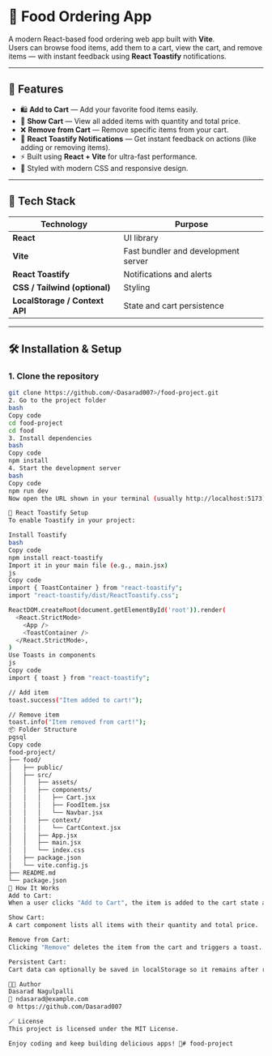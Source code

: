 # 🍔 Food Ordering App

A modern React-based food ordering web app built with **Vite**.  
Users can browse food items, add them to a cart, view the cart, and remove items — with instant feedback using **React Toastify** notifications.

---

## 🚀 Features

- 🛍️ **Add to Cart** — Add your favorite food items easily.
- 🧺 **Show Cart** — View all added items with quantity and total price.
- ❌ **Remove from Cart** — Remove specific items from your cart.
- 🔔 **React Toastify Notifications** — Get instant feedback on actions (like adding or removing items).
- ⚡ Built using **React + Vite** for ultra-fast performance.
- 🎨 Styled with modern CSS and responsive design.

---

## 🧰 Tech Stack

| Technology | Purpose |
|-------------|----------|
| **React** | UI library |
| **Vite** | Fast bundler and development server |
| **React Toastify** | Notifications and alerts |
| **CSS / Tailwind (optional)** | Styling |
| **LocalStorage / Context API** | State and cart persistence |

---

## 🛠️ Installation & Setup

### 1. Clone the repository
```bash
git clone https://github.com/<Dasarad007>/food-project.git
2. Go to the project folder
bash
Copy code
cd food-project
cd food
3. Install dependencies
bash
Copy code
npm install
4. Start the development server
bash
Copy code
npm run dev
Now open the URL shown in your terminal (usually http://localhost:5173) 🚀

🔔 React Toastify Setup
To enable Toastify in your project:

Install Toastify
bash
Copy code
npm install react-toastify
Import it in your main file (e.g., main.jsx)
js
Copy code
import { ToastContainer } from "react-toastify";
import "react-toastify/dist/ReactToastify.css";

ReactDOM.createRoot(document.getElementById('root')).render(
  <React.StrictMode>
    <App />
    <ToastContainer />
  </React.StrictMode>,
)
Use Toasts in components
js
Copy code
import { toast } from "react-toastify";

// Add item
toast.success("Item added to cart!");

// Remove item
toast.info("Item removed from cart!");
📦 Folder Structure
pgsql
Copy code
food-project/
├── food/
│   ├── public/
│   ├── src/
│   │   ├── assets/
│   │   ├── components/
│   │   │   ├── Cart.jsx
│   │   │   ├── FoodItem.jsx
│   │   │   └── Navbar.jsx
│   │   ├── context/
│   │   │   └── CartContext.jsx
│   │   ├── App.jsx
│   │   ├── main.jsx
│   │   └── index.css
│   ├── package.json
│   └── vite.config.js
├── README.md
└── package.json
🧠 How It Works
Add to Cart:
When a user clicks "Add to Cart", the item is added to the cart state and a success toast is shown.

Show Cart:
A cart component lists all items with their quantity and total price.

Remove from Cart:
Clicking "Remove" deletes the item from the cart and triggers a toast.

Persistent Cart:
Cart data can optionally be saved in localStorage so it remains after refresh.

🧑‍💻 Author
Dasarad Nagulpalli
📧 ndasarad@example.com
🌐 https://github.com/Dasarad007

🪄 License
This project is licensed under the MIT License.

Enjoy coding and keep building delicious apps! 🍕#   f o o d - p r o j e c t  
 